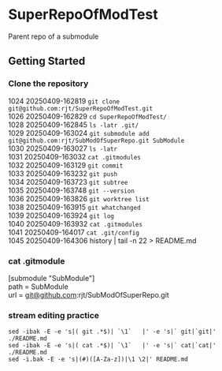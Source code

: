 # SuperRepoOfModTest     
Parent repo of a submodule     
## Getting Started     
### Clone the repository     
 1024  20250409-162819 `git clone git@github.com:rjt/SuperRepoOfModTest.git`     
 1026  20250409-162829 `cd SuperRepoOfModTest/`     
 1028  20250409-162845 `ls -latr .git/ `     
 1029  20250409-163024 `git submodule add git@github.com:rjt/SubModOfSuperRepo.git SubModule`     
 1030  20250409-163027 `ls -latr`   
 1031  20250409-163032 `cat .gitmodules `   
 1032  20250409-163129 `git commit `   
 1033  20250409-163232 `git push   `   
 1034  20250409-163723 `git subtree   `   
 1035  20250409-163748 `git --version   `   
 1036  20250409-163826 `git worktree list   `   
 1038  20250409-163915 `git whatchanged    `   
 1039  20250409-163924 `git log   `   
 1040  20250409-163932 `cat .gitmodules    `   
 1041  20250409-164017 `cat .git/config    `   
 1045  20250409-164306 history | tail -n 22 > README.md    

### cat .gitmodule  
  [submodule "SubModule"]  
  	path = SubModule   
  	url = git@github.com:rjt/SubModOfSuperRepo.git  
   
### stream editing practice   
  ```
  sed -ibak -E -e 's|( git .*$)| `\1`   |' -e 's|` git|`git|' ./README.md   
  sed -ibak -E -e 's|( cat .*$)| `\1`   |' -e 's|` cat|`cat|' ./README.md   
  sed -i.bak -E -e 's|(#)([A-Za-z])|\1 \2|' README.md  
  ```
